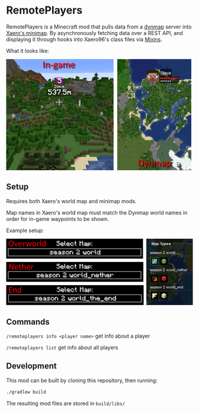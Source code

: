 # RemotePlayers

RemotePlayers is a Minecraft mod that pulls data from a [dynmap](https://github.com/webbukkit/dynmap) server into [Xaero's minimap](https://www.curseforge.com/minecraft/mc-mods/xaeros-minimap). By asynchronously fetching data over a REST API, and displaying it through hooks into Xaero96's class files via [Mixins](https://github.com/SpongePowered/Mixin).

What it looks like:

![Comparing in-game waypoint to Dynmap player marker](/images/showcase.png)

## Setup
Requires both Xaero's world map and minimap mods.

Map names in Xaero's world map must match the Dynmap world names in order for in-game waypoints to be shown.

Example setup:

![Map names must match Dynmap world names](/images/maps_setup.png)

## Commands
`/remoteplayers info <player name>` get info about a player

`/remoteplayers list` get info about all players

## Development

This mod can be built by cloning this repository, then running:

```sh
./gradlew build
```

The resulting mod files are stored in `build/libs/`
